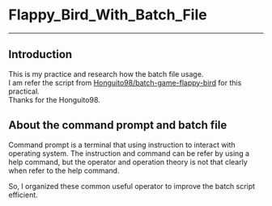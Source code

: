 # Flappy_Bird_With_Batch_File
***
## Introduction
This is my practice and research how the batch file usage.<br>
I am refer the script from [Honguito98/batch-game-flappy-bird](https://github.com/Honguito98/batch-game-flappy-bird) for this practical.<br>
Thanks for the Honguito98.

## About the command prompt and batch file
Command prompt is a terminal that using instruction to interact with operating system.
The instruction and command can be refer by using a help command, 
but the operator and operation theory is not that clearly when refer to the help command.
</br>

So, I organized these common useful operator to improve the batch script efficient.
